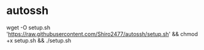 # autossh

wget -O setup.sh 'https://raw.githubusercontent.com/Shiro2477/autossh/setup.sh' && chmod +x setup.sh && ./setup.sh
